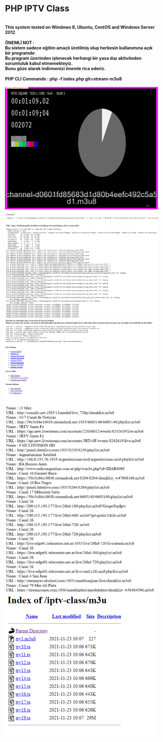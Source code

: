 <h1>PHP IPTV Class</h1>
</br>
<b>This system tested on Windows 8, Ubuntu, CentOS and Windows Server 2012</b>
<br><br>
<b>ÖNEMLİ NOT : <br>Bu sistem sadece eğitim amaçlı üretilmiş olup herkesin kullanımına açık bir programdır.<br>Bu program üzerinden işlenecek herhangi bir yasa dışı aktiviteden sorumluluk kabul etmemekteyiz. <br>Bunu göze alarak indirmenizi önemle rica ederiz.</pre><br>
</br>
<b>PHP CLI Commands : php -f index.php git=stream-m3u8</b>
<br><br>
<img src="img/iptv.png"></br>
<img src="img/1.png"></br>
<img src="img/2.png"></br>
<img src="img/m3u.png"></br>
<img src="img/3.png"></br>
